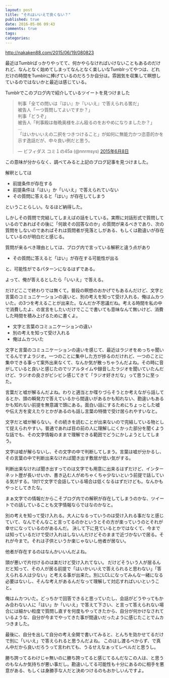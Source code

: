 ```yaml
---
layout: post
title: "それはいいえで良くない？"
published: true
date: 2016-05-06 09:43
comments: true
tags: 
categories: 
---
```


http://nakaken88.com/2015/06/19/080823

最近はTumblrばっかりやってて、何かやらなければいけないこともあるのだけれど、なんとなく始めてしまってなんとなく楽しいなTumblrってやつは、どれだけの時間をTumblrに捧げているのだろうか自分は。雰囲気を収集して瞑想しているのではないかと最近は感じている。

Tumblrでこのブログ内で紹介しているツイートを見つけました

<blockquote class="twitter-tweet" data-lang="ja"><p lang="ja" dir="ltr">判事「全ての問いは『はい』か『いいえ』で答えられる筈だ」<br>被告人「一つ質問してよいですか？」<br>判事「どうぞ」<br>被告人「判事殿は毎晩奥様をぶん殴るのをおやめになりましたか？」<br>…<br>「はいかいいえの二択をつきつけること」が如何に無能力かつ恣意的かを示す逸話だが、中々良い例だと思う。</p>&mdash; ビフィダス コミ１の45a (@nnrmsys) <a href="https://twitter.com/nnrmsys/status/607810823952560128">2015年6月8日</a></blockquote> <script async src="//platform.twitter.com/widgets.js" charset="utf-8"></script>


この意味が分からなく、調べてみると上記のブログ記事を見つけました。

解釈としては

- 前提条件が存在する
- 前提条件は「はい」か「いいえ」で答えられていない
- その質問に答えると「はい」が存在してしまう

ということらしい。なるほど納得した。

しかしその質問で完結してしまえばの話をしている。実際に対話形式で質問しているのであればその後に「何故その回答なのか」の質問が来るべきであり、次の質問をしないのであればそれは質問者が見落としがある、もしくは勘違いが存在しているのが明白だと感じる。

質問が来るべき理由としては、ブログ内で言っている解釈と違う点があり

- その質問に答えると「はい」が存在する可能性が出る

と、可能性がでるパターンになるはずである。

よって、俺が答えるとしたら「いいえ」で答える。


だけどここで終わりでは無くて。普段の瞑想のおかげでもあるんだけど、文字と言葉のコミュニケーションの違いと、別の考えを知って受け入れる、俺はムカついた。の3つを考えることが出来た。なんだか不思議だね。考える時間を私の中で消費したよ、の宣言をしたいだけでここで書いても意味なんて無いけど、消費した時間を積み上げるために書くよ。

- 文字と言葉のコミュニケーションの違い
- 別の考えを知って受け入れる
- 俺はムカついた


文字と言葉のコミュニケーションの違いを感じて、最近はラジオをめっちゃ聞いてるんですよラジオ。一つのことに集中した方が捗るのだけれど、一つのことに集中できる事って案外出来なくて、なんか気が散っちゃうんだよね。その時に音がしていると良いと感じたのでリアルタイムや録音したラジオを聞いていたんだけど、ラジオの良さがビシビシ感じてきて「ラジオ好きだな」って思うに至った。

言葉だと嘘が解るんだよね。わりと適当とか喋りづらそうとか考えながら話してるとか、頭の瞬発力で答えているから間違いがあるかも知れない、勘違いもあるかも知れない前提を無意識で頭にある。面白い話にするためにちょっとした嘘や伝え方を変えたりとかがあるのも話し言葉の特徴で受け居られやすいなと。

文字だと嘘が解らない。その続きを読むことが出来ないので完結している物として捉えられやすい。普通であれば目の前の人に理解しにくかった部分を聞くような話でも、その文字情報のままで理解できる範囲でどうにかしようとしてしまう。

文字は嘘が解らないし、その文字の中で判断してしまう。言葉は嘘が分かるし、その言葉の中で判断出来なければ聞き出す敷居が低い気がする。

判断出来なければ聞き出すってのは文字でも用意に出来るはずだけど、インターネット歴が長いせいか、書き込む人がめちゃくちゃ少ないという前提で話している気がする。1対1で文字で会話している場合は低くなるはずだけども。なんかもやっとしてきたな。

まぁ文字での情報だからこそブログ内での解釈が存在してしまうのかな、ツイートでの話していることも文字情報ならではなのかなと。


別の考えを知って受け入れる。大人になるっていうのは受け入れる事だなと感じていて、なんでそんなこと言ってるのかというとその方が楽っていうのとそれが幸せになっているのがあるんだ。
決して下に見ているとかではなくて、今までは知っているだけで受け入れはしないんだけどそのままで近づかないで居る。それが今まで。それは子供というか楽じゃないし他者が居ない。

他者が存在するのはなんかいいんだよね。

頭が悪いで片付けるのは楽だけど受け入れてない。
だけどそういう人が居るんだと知って、その人が居る前提で「はいかいいえで答えられると思わない」「答えられる人は少ない」と考える事が出来た。別にLCLになってみんな一緒になる必要はないし、そんな考えがあるんだなって理解して対応すればいいということ。

俺はムカついた。どっちかで回答できると思っていたし、会話がどうやってもかみ合わない人に「はい」か「いいえ」で答えて下さい、と言って答えられない場合には細かい粒度で質問し直すを何度もやってきたから、自分が何かけなされているような、自分が今までやってきた事が間違いだったように感じたことでムカつきました。


最後に、自分を出して自分の考え全開で書いてみると、とんちを効かせてるだけで別に「いいえ」で答えられると思うんだよね。
このはし渡るべからず、で真ん中だから良いだろうって言われても、うるせえなぁってレベルだと思うし。

勝ち誇ってるわけじゃ無いのに勝ち誇ってると感じてるんだなこの人は、と思うのもなんか気持ちが悪い事だし。勘違いしてる可能性も十分にあるのに相手を悪意がある、もしくは身勝手な人だと決めつけるのもおかしいんですよ。
